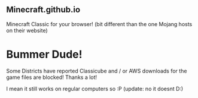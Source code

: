 ## Minecraft.github.io
Minecraft Classic for your browser! (bit different than the one Mojang hosts on their website)

# Bummer Dude!
Some Districts have reported Classicube and / or AWS downloads for the game files are blocked! Thanks a lot!

I mean it still works on regular computers so :P (update: no it doesnt D:)
